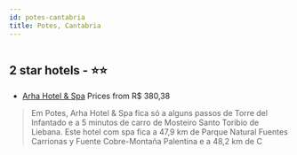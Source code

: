 ```yaml
---
id: potes-cantabria
title: Potes, Cantabria
---
```


<center><img src="https://i.travelapi.com/hotels/4000000/3040000/3035100/3035033/1e9ec80f_z.jpg" alt="" /></center>


##  2 star hotels - ⭐️⭐️

-    [Arha Hotel & Spa](https://us.hurb.com/hotels/potes/arha-hotel-spa-HT-SH74?cmp=18055) Prices from R$ 380,38
   > Em Potes, Arha Hotel & Spa fica só a alguns passos de Torre del Infantado e a 5 minutos de carro de Mosteiro Santo Toribio de Liebana.  Este hotel com spa fica a 47,9 km de Parque Natural Fuentes Carrionas y Fuente Cobre-Montaña Palentina e a 48,2 km de C
